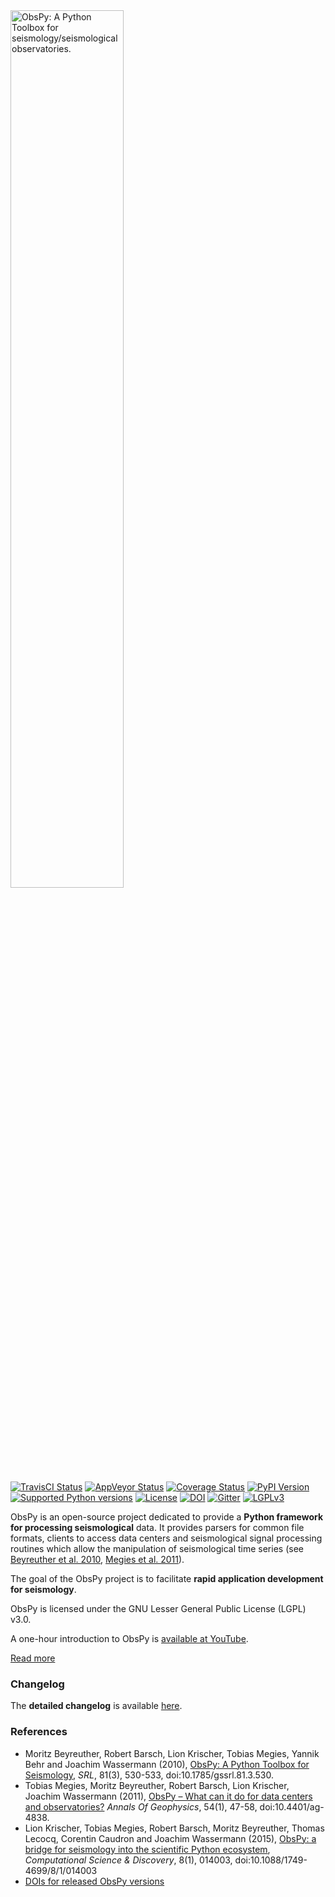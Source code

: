 <img alt="ObsPy: A Python Toolbox for seismology/seismological observatories." class="right" style="width: 60%" src="https://raw.github.com/obspy/website/master/logo/obspy_logo_full_highres.png" />

[![TravisCI Status](https://travis-ci.org/obspy/obspy.svg?branch=master)](https://travis-ci.org/obspy/obspy)
[![AppVeyor Status](https://ci.appveyor.com/api/projects/status/xqrbaj9phjm6l2vw/branch/master?svg=true)](https://ci.appveyor.com/project/obspy/obspy)
[![Coverage Status](https://codecov.io/gh/obspy/obspy/branch/master/graph/badge.svg)](https://codecov.io/gh/obspy/obspy)
[![PyPI Version](https://img.shields.io/pypi/v/obspy.svg)](https://pypi.python.org/pypi/obspy)
[![Supported Python versions](https://img.shields.io/pypi/pyversions/obspy.svg)](https://pypi.python.org/pypi/obspy/)
[![License](https://img.shields.io/pypi/l/obspy.svg)](https://pypi.python.org/pypi/obspy/)
[![DOI](https://zenodo.org/badge/doi/10.5281/zenodo.48254.svg)](https://dx.doi.org/10.5281/zenodo.48254)
[![Gitter](https://badges.gitter.im/JoinChat.svg)](https://gitter.im/obspy/obspy?utm_source=badge&utm_medium=badge&utm_campaign=pr-badge&utm_content=badge)
[![LGPLv3](https://www.gnu.org/graphics/lgplv3-88x31.png)](https://www.gnu.org/licenses/lgpl.html)




ObsPy is an open-source project dedicated to provide a **Python framework for processing seismological** data. It provides parsers for common file formats, clients to access data centers and seismological signal processing routines which allow the manipulation of seismological time series (see [Beyreuther et al. 2010](http://www.seismosoc.org/publications/SRL/SRL_81/srl_81-3_es/), [Megies et al. 2011](http://www.annalsofgeophysics.eu/index.php/annals/article/view/4838)).

The goal of the ObsPy project is to facilitate **rapid application development for seismology**.

ObsPy is licensed under the GNU Lesser General Public License (LGPL) v3.0.

A one-hour introduction to ObsPy is [available at YouTube](https://www.youtube.com/watch?v=kFwdjfiK4gk).

[Read more](https://github.com/obspy/obspy/wiki)

### Changelog

The **detailed changelog** is available [here](CHANGELOG.txt).

### References

  * Moritz Beyreuther, Robert Barsch, Lion Krischer, Tobias Megies, Yannik Behr and Joachim Wassermann (2010), [ObsPy: A Python Toolbox for Seismology](http://www.seismosoc.org/publications/SRL/SRL_81/srl_81-3_es/), _SRL_, 81(3), 530-533,  doi:10.1785/gssrl.81.3.530.
  * Tobias Megies, Moritz Beyreuther, Robert Barsch, Lion Krischer, Joachim Wassermann (2011), [ObsPy – What can it do for data centers and observatories?](http://www.annalsofgeophysics.eu/index.php/annals/article/view/4838) _Annals Of Geophysics_, 54(1), 47-58, doi:10.4401/ag-4838.
  * Lion Krischer, Tobias Megies, Robert Barsch, Moritz Beyreuther, Thomas Lecocq, Corentin Caudron and Joachim Wassermann (2015), [ObsPy: a bridge for seismology into the scientific Python ecosystem](http://iopscience.iop.org/1749-4699/8/1/014003/), _Computational Science & Discovery_, 8(1), 014003, doi:10.1088/1749-4699/8/1/014003
  * [DOIs for released ObsPy versions](https://zenodo.org/search?ln=en&p=obspy&action_search=)
